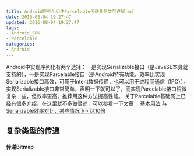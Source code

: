 ```yaml
---
title: Android序列化组件Parcelable传递复杂类型详解.md
date: 2016-08-04 19:27:47
updated: 2016-08-04 19:27:47
tags:
- Android_SDK
- Parcelable
categories:
- Android
---
```


Android中实现序列化有两个选择：一是实现Serializable接口（是JavaSE本身就支持的），一是实现Parcelable接口（是Android特有功能，效率比实现Serializable接口高效，可用于Intent数据传递，也可以用于进程间通信（IPC））。实现Serializable接口非常简单，声明一下就可以了，而实现Parcelable接口稍微复杂一些，但效率更高，推荐用这种方法提高性能。
关于Parcelable基础网上已经有很多介绍，在这里就不多做赘述，可以参看一下文章：
[基本用法][1]
[与Serializable效率对比，某些情况下可达10倍][2]

## 复杂类型的传递
#### 传递Bitmap


  [1]: http://www.cnblogs.com/renqingping/archive/2012/10/25/Parcelable.html
  [2]: http://greenrobot.me/devpost/android-parcelable-serializable/

